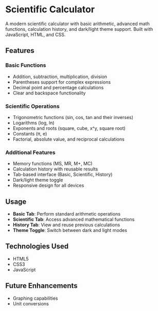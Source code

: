 # Scientific Calculator

A modern scientific calculator with basic arithmetic, advanced math functions, calculation history, and dark/light theme support. Built with JavaScript, HTML, and CSS.

## Features

### Basic Functions
- Addition, subtraction, multiplication, division
- Parentheses support for complex expressions
- Decimal point and percentage calculations
- Clear and backspace functionality

### Scientific Operations
- Trigonometric functions (sin, cos, tan and their inverses)
- Logarithms (log, ln)
- Exponents and roots (square, cube, x^y, square root)
- Constants (π, e)
- Factorial, absolute value, and reciprocal calculations

### Additional Features
- Memory functions (MS, MR, M+, MC)
- Calculation history with reusable results
- Tab-based interface (Basic, Scientific, History)
- Dark/light theme toggle
- Responsive design for all devices

## Usage

- **Basic Tab**: Perform standard arithmetic operations
- **Scientific Tab**: Access advanced mathematical functions
- **History Tab**: View and reuse previous calculations
- **Theme Toggle**: Switch between dark and light modes

## Technologies Used

- HTML5
- CSS3 
- JavaScript

## Future Enhancements

- Graphing capabilities
- Unit conversions

